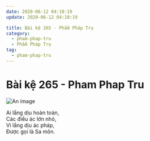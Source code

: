 ```yaml
---
date: 2020-06-12 04:10:19
update: 2020-06-12 04:10:19

title: Bài kệ 265 - Phẩm Pháp Trụ
category:
  - pham-phap-tru
  - Phẩm Pháp Trụ
tag:
  - pham-phap-tru
---
```


# Bài kệ 265 - Pham Phap Tru

![An image](/img/pham-phap-tru/pham-phap-tru-265.jpg)

Ai lắng dịu hoàn toàn,<br>Các điều ác lớn nhỏ,<br>Vì lắng dịu ác pháp,<br>Ðược gọi là Sa môn.<br>
